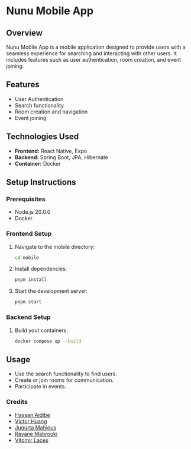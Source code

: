 # Nunu Mobile App

## Overview
Nunu Mobile App is a mobile application designed to provide users with a seamless experience for searching and interacting with other users. It includes features such as user authentication, room creation, and event joining.

## Features
- User Authentication
- Search functionality
- Room creation and navigation
- Event joining

## Technologies Used
- **Frontend:** React Native, Expo
- **Backend:** Spring Boot, JPA, Hibernate
- **Container:** Docker

## Setup Instructions

### Prerequisites
- Node.js 20.0.0
- Docker

### Frontend Setup
1. Navigate to the mobile directory:
    ```bash
    cd mobile
    ```
2. Install dependencies:
    ```bash
    pnpm install
    ```
3. Start the development server:
    ```bash
    pnpm start
    ```

### Backend Setup
1. Build yout containers:
    ```bash
    docker compose up --build
    ```

## Usage
- Use the search functionality to find users.
- Create or join rooms for communication.
- Participate in events.

### Credits
- [Hassan Aidibe](https://github.com/HascoVice)
- [Victor Huang](https://github.com/theVicoH)
- [Jugurta Mahious](https://github.com/jugurtamahious)
- [Rayane Mabrouki](https://github.com/Hikyy)
- [Vitomir Laces](https://github.com/vitolinho)